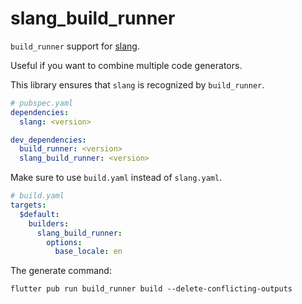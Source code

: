 # slang_build_runner

`build_runner` support for [slang](https://pub.dev/packages/slang).

Useful if you want to combine multiple code generators.

This library ensures that `slang` is recognized by `build_runner`.

```yaml
# pubspec.yaml
dependencies:
  slang: <version>

dev_dependencies:
  build_runner: <version>
  slang_build_runner: <version>
```

Make sure to use `build.yaml` instead of `slang.yaml`.

```yaml
# build.yaml
targets:
  $default:
    builders:
      slang_build_runner:
        options:
          base_locale: en
```

The generate command:

```text
flutter pub run build_runner build --delete-conflicting-outputs
```